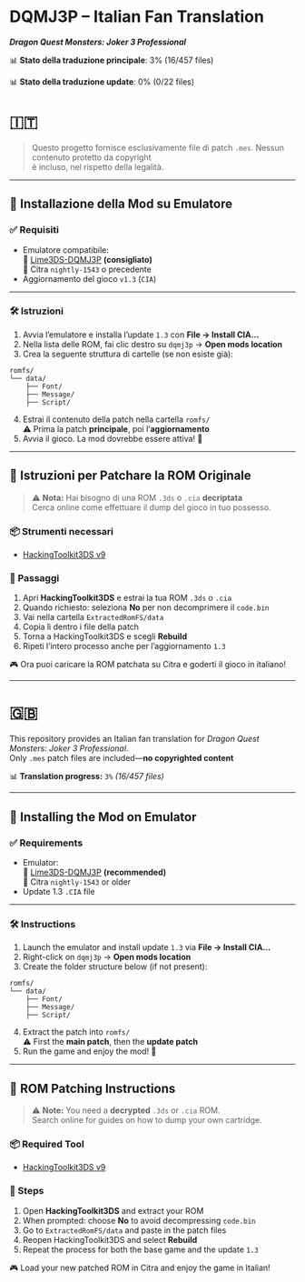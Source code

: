 # DQMJ3P – Italian Fan Translation  
**_Dragon Quest Monsters: Joker 3 Professional_**

📊 **Stato della traduzione principale**: 3% (16/457 files)

📊 **Stato della traduzione update**: 0% (0/22 files)

# 🇮🇹 

> Questo progetto fornisce esclusivamente file di patch `.mes`. Nessun contenuto protetto da copyright  
> è incluso, nel rispetto della legalità.

---

## 🧩 Installazione della Mod su Emulatore

### ✅ Requisiti

- Emulatore compatibile:  
  🔸 [Lime3DS-DQMJ3P](https://github.com/Lurpigi/lime3ds-dqmj3p) **(consigliato)**  
  🔸 Citra `nightly-1543` o precedente  
- Aggiornamento del gioco `v1.3` (`CIA`)

---

### 🛠️ Istruzioni

1. Avvia l’emulatore e installa l’update `1.3` con **File → Install CIA…**  
2. Nella lista delle ROM, fai clic destro su `dqmj3p` → **Open mods location**
3. Crea la seguente struttura di cartelle (se non esiste già):

```
romfs/
└── data/
    ├── Font/
    ├── Message/
    ├── Script/
```

4. Estrai il contenuto della patch nella cartella `romfs/`  
   ⚠️ Prima la patch **principale**, poi l’**aggiornamento**
5. Avvia il gioco. La mod dovrebbe essere attiva! 🎉

---

## 🧪 Istruzioni per Patchare la ROM Originale

> ⚠️ **Nota:** Hai bisogno di una ROM `.3ds` o `.cia` **decriptata**  
> Cerca online come effettuare il dump del gioco in tuo possesso.

### 📦 Strumenti necessari

- [HackingToolkit3DS v9](https://github.com/Asia81/HackingToolkit9DS/releases/tag/9)

### 🔧 Passaggi

1. Apri **HackingToolkit3DS** e estrai la tua ROM `.3ds` o `.cia`
2. Quando richiesto: seleziona **No** per non decomprimere il `code.bin`
3. Vai nella cartella `ExtractedRomFS/data`  
4. Copia lì dentro i file della patch
5. Torna a HackingToolkit3DS e scegli **Rebuild**
6. Ripeti l’intero processo anche per l’aggiornamento `1.3`

🎮 Ora puoi caricare la ROM patchata su Citra e goderti il gioco in italiano!

---

# 🇬🇧 

This repository provides an Italian fan translation for _Dragon Quest Monsters: Joker 3 Professional_.  
Only `.mes` patch files are included—**no copyrighted content**

📊 **Translation progress:** `3%` _(16/457 files)_

---

## 🧩 Installing the Mod on Emulator

### ✅ Requirements

- Emulator:  
  🔸 [Lime3DS-DQMJ3P](https://github.com/Lurpigi/lime3ds-dqmj3p) **(recommended)**  
  🔸 Citra `nightly-1543` or older  
- Update 1.3 `.CIA` file

---

### 🛠️ Instructions

1. Launch the emulator and install update `1.3` via **File → Install CIA…**  
2. Right-click on `dqmj3p` → **Open mods location**
3. Create the folder structure below (if not present):

```
romfs/
└── data/
    ├── Font/
    ├── Message/
    ├── Script/
```

4. Extract the patch into `romfs/`  
   ⚠️ First the **main patch**, then the **update patch**
5. Run the game and enjoy the mod! 🎉

---

## 🧪 ROM Patching Instructions

> ⚠️ **Note:** You need a **decrypted** `.3ds` or `.cia` ROM.  
> Search online for guides on how to dump your own cartridge.

### 📦 Required Tool

- [HackingToolkit3DS v9](https://github.com/Asia81/HackingToolkit9DS/releases/tag/9)

### 🔧 Steps

1. Open **HackingToolkit3DS** and extract your ROM
2. When prompted: choose **No** to avoid decompressing `code.bin`
3. Go to `ExtractedRomFS/data` and paste in the patch files
4. Reopen HackingToolkit3DS and select **Rebuild**
5. Repeat the process for both the base game and the update `1.3`

🎮 Load your new patched ROM in Citra and enjoy the game in Italian!

